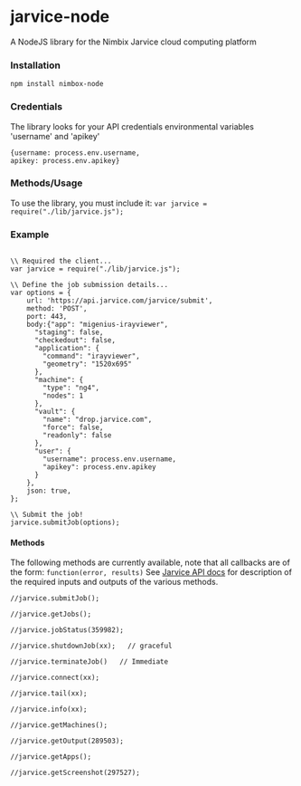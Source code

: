 # jarvice-node

A NodeJS library for the Nimbix Jarvice cloud computing platform

### Installation
`npm install nimbox-node`

### Credentials
The library looks for your API credentials environmental variables 'username' and 'apikey'
```
{username: process.env.username,
apikey: process.env.apikey}
```
### Methods/Usage
To use the library, you must include it:
`var jarvice = require("./lib/jarvice.js");`

### Example
```

\\ Required the client...
var jarvice = require("./lib/jarvice.js");

\\ Define the job submission details...
var options = {
	url: 'https://api.jarvice.com/jarvice/submit',
	method: 'POST',
	port: 443,
	body:{"app": "migenius-irayviewer",
	  "staging": false,
	  "checkedout": false,
	  "application": {
	    "command": "irayviewer",
	    "geometry": "1520x695"
	  },
	  "machine": {
	    "type": "ng4",
	    "nodes": 1
	  },
	  "vault": {
	    "name": "drop.jarvice.com",
	    "force": false,
	    "readonly": false
	  },
	  "user": {
	    "username": process.env.username, 
	    "apikey": process.env.apikey
	  }
	},
	json: true,
};

\\ Submit the job!
jarvice.submitJob(options);

```

#### Methods

The following methods are currently available, note that all callbacks are of the form: `function(error, results)`
See [Jarvice API docs](https://jarvice.readthedocs.io/en/latest/api/) for description of the required inputs and outputs of the various methods.

```
//jarvice.submitJob();

//jarvice.getJobs();

//jarvice.jobStatus(359982);

//jarvice.shutdownJob(xx);   // graceful

//jarvice.terminateJob()   // Immediate

//jarvice.connect(xx);

//jarvice.tail(xx);

//jarvice.info(xx);

//jarvice.getMachines();

//jarvice.getOutput(289503);

//jarvice.getApps();

//jarvice.getScreenshot(297527);

```
